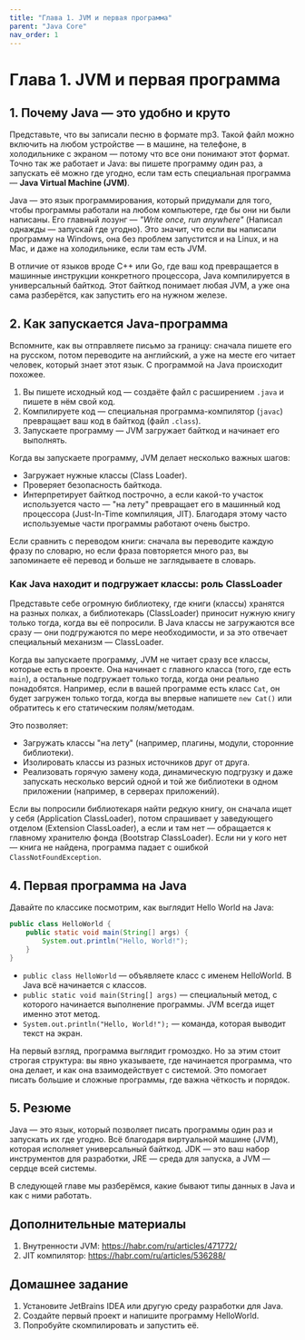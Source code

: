 ```yaml
---
title: "Глава 1. JVM и первая программа"
parent: "Java Core"
nav_order: 1
---
```

# Глава 1. JVM и первая программа

## 1. Почему Java — это удобно и круто

Представьте, что вы записали песню в формате mp3. Такой файл можно включить на любом устройстве — в машине, на телефоне, в холодильнике с экраном — потому что все они понимают этот формат. Точно так же работает и Java: вы пишете программу один раз, а запускать её можно где угодно, если там есть специальная программа — **Java Virtual Machine (JVM)**.

Java — это язык программирования, который придумали для того, чтобы программы работали на любом компьютере, где бы они ни были написаны. Его главный лозунг — *"Write once, run anywhere"* (Написал однажды — запускай где угодно). Это значит, что если вы написали программу на Windows, она без проблем запустится и на Linux, и на Mac, и даже на холодильнике, если там есть JVM.

В отличие от языков вроде C++ или Go, где ваш код превращается в машинные инструкции конкретного процессора, Java компилируется в универсальный байткод. Этот байткод понимает любая JVM, а уже она сама разберётся, как запустить его на нужном железе.

## 2. Как запускается Java-программа

Вспомните, как вы отправляете письмо за границу: сначала пишете его на русском, потом переводите на английский, а уже на месте его читает человек, который знает этот язык. С программой на Java происходит похожее.

1. Вы пишете исходный код — создаёте файл с расширением `.java` и пишете в нём свой код.
2. Компилируете код — специальная программа-компилятор (`javac`) превращает ваш код в байткод (файл `.class`).
3. Запускаете программу — JVM загружает байткод и начинает его выполнять.

Когда вы запускаете программу, JVM делает несколько важных шагов:
- Загружает нужные классы (Class Loader).
- Проверяет безопасность байткода.
- Интерпретирует байткод построчно, а если какой-то участок используется часто — "на лету" превращает его в машинный код процессора (Just-In-Time компиляция, JIT). Благодаря этому часто используемые части программы работают очень быстро.

Если сравнить с переводом книги: сначала вы переводите каждую фразу по словарю, но если фраза повторяется много раз, вы запоминаете её перевод и больше не заглядываете в словарь.

### Как Java находит и подгружает классы: роль ClassLoader

Представьте себе огромную библиотеку, где книги (классы) хранятся на разных полках, а библиотекарь (ClassLoader) приносит нужную книгу только тогда, когда вы её попросили. В Java классы не загружаются все сразу — они подгружаются по мере необходимости, и за это отвечает специальный механизм — ClassLoader.

Когда вы запускаете программу, JVM не читает сразу все классы, которые есть в проекте. Она начинает с главного класса (того, где есть `main`), а остальные подгружает только тогда, когда они реально понадобятся. Например, если в вашей программе есть класс `Cat`, он будет загружен только тогда, когда вы впервые напишете `new Cat()` или обратитесь к его статическим полям/методам.

Это позволяет:
- Загружать классы "на лету" (например, плагины, модули, сторонние библиотеки).
- Изолировать классы из разных источников друг от друга.
- Реализовать горячую замену кода, динамическую подгрузку и даже запускать несколько версий одной и той же библиотеки в одном приложении (например, в серверах приложений).

Если вы попросили библиотекаря найти редкую книгу, он сначала ищет у себя (Application ClassLoader), потом спрашивает у заведующего отделом (Extension ClassLoader), а если и там нет — обращается к главному хранителю фонда (Bootstrap ClassLoader). Если ни у кого нет — книга не найдена, программа падает с ошибкой `ClassNotFoundException`.

## 4. Первая программа на Java

Давайте по классике посмотрим, как выглядит Hello World на Java:

```java
public class HelloWorld {
    public static void main(String[] args) {
        System.out.println("Hello, World!");
    }
}
```

- `public class HelloWorld` — объявляете класс с именем HelloWorld. В Java всё начинается с классов.
- `public static void main(String[] args)` — специальный метод, с которого начинается выполнение программы. JVM всегда ищет именно этот метод.
- `System.out.println("Hello, World!");` — команда, которая выводит текст на экран.

На первый взгляд, программа выглядит громоздко. Но за этим стоит строгая структура: вы явно указываете, где начинается программа, что она делает, и как она взаимодействует с системой. Это помогает писать большие и сложные программы, где важна чёткость и порядок.


## 5. Резюме

Java — это язык, который позволяет писать программы один раз и запускать их где угодно. Всё благодаря виртуальной машине (JVM), которая исполняет универсальный байткод. JDK — это ваш набор инструментов для разработки, JRE — среда для запуска, а JVM — сердце всей системы.

В следующей главе мы разберёмся, какие бывают типы данных в Java и как с ними работать.

## Дополнительные материалы

1. Внутренности JVM: https://habr.com/ru/articles/471772/
2. JIT компилятор: https://habr.com/ru/articles/536288/

## Домашнее задание

1. Установите JetBrains IDEA или другую среду разработки для Java.
2. Создайте первый проект и напишите программу HelloWorld.
3. Попробуйте скомпилировать и запустить её.

